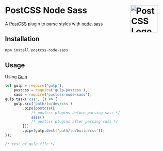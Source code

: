 # PostCSS Node Sass [<img src="https://postcss.github.io/postcss/logo.svg" alt="PostCSS Logo" width="90" height="90" align="right">][PostCSS]

A [PostCSS] plugin to parse styles with [node-sass]

[PostCSS]: https://github.com/postcss/postcss
[Gulp]: https://github.com/gulpjs/gulp
[node-sass]: https://github.com/sass/node-sass

## Installation

```js
npm install postcss-node-sass
```

## Usage

Using [Gulp]

```js
let gulp = require('gulp'),
    postcss = require('gulp-postcss'),
    sass = require('postcss-node-sass');
gulp.task('css', () => {
    gulp.src('path/to/dev/css')
        .pipe(postcss([
            /* postcss plugins before parsing sass */
            sass()
            /* postcss plugins after parsing sass */
        ]))
        .pipe(gulp.dest('path/to/build/css'));
});

/* rest of gulp file */
```